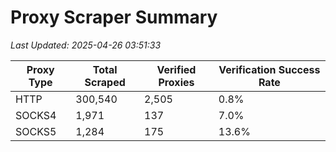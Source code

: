 # Proxy Scraper Summary

_Last Updated: 2025-04-26 03:51:33_

| Proxy Type | Total Scraped | Verified Proxies | Verification Success Rate |
|------------|--------------|------------------|--------------------------|
| HTTP | 300,540 | 2,505 | 0.8% |
| SOCKS4 | 1,971 | 137 | 7.0% |
| SOCKS5 | 1,284 | 175 | 13.6% |
